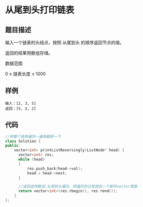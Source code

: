 # 从尾到头打印链表
## 题目描述
输入一个链表的头结点，按照 从尾到头 的顺序返回节点的值。

返回的结果用数组存储。

数据范围

0 ≤ 链表长度 ≤ 1000


## 样例
```
输入：[2, 3, 5]
返回：[5, 3, 2]
```
## 代码
```c++
//把整个链表遍历一遍再翻转一下
class Solution {
public:
    vector<int> printListReversingly(ListNode* head) {
      vector<int> res;
      while (head)
      {
          res.push_back(head->val);
          head = head->next;
      }

      //返回逆序数组:从尾到头遍历，把遍历的过程放到一个新的vector里面
      return vector<int>(res.rbegin(), res.rend());
    }
};
```
